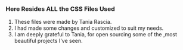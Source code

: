 ### Here Resides ALL the CSS Files Used

1) These files were made by Tania Rascia.
2) I had made some changes and customized to suit my needs.
3) I am deeply grateful to Tania, for open sourcing some of the ,most beautiful projects I've seen.
